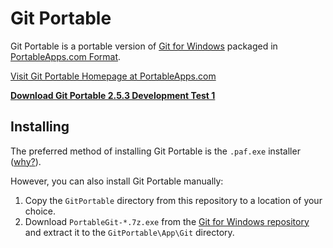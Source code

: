 # Git Portable

Git Portable is a portable version of [Git for Windows](https://git-for-windows.github.io) packaged in [PortableApps.com Format](http://portableapps.com/about/what_is_a_portable_app).

[Visit Git Portable Homepage at PortableApps.com](http://portableapps.com/node/34685)

__[Download Git Portable 2.5.3 Development Test 1][download]__

## Installing

The preferred method of installing Git Portable is the `.paf.exe` installer ([why?](http://portableapps.com/about/what_is_a_portable_app#whypaf)).

However, you can also install Git Portable manually:

1. Copy the `GitPortable` directory from this repository to a location of your choice.
2. Download `PortableGit-*.7z.exe` from the [Git for Windows repository](https://github.com/git-for-windows/git/releases) and extract it to the `GitPortable\App\Git` directory.

 [download]: https://github.com/sheabunge/GitPortable/releases/download/v2.5.3-devtest.1/GitPortable_2.5.3_Development_Test_1.paf.exe
